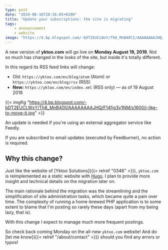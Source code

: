 ```yaml
---
type: post
date: "2019-08-16T20:36:05+0200"
title: "Update your subscriptions: the site is migrating"
tags:
    - announcement
    - website
image: "https://4.bp.blogspot.com/-bDT2EUCLWxY/Th8_MnB40lI/AAAAAAAAJHQ/F14fig3v1NM/s1600/i-like-to-move-it.jpg"
---
```


A new version of **yktoo.com** will go live on **Monday August 19, 2019**. Not so much has changed in the looks of the site, but inside it's totally different.

In this regard its RSS feed links will change:

* Old: `https://yktoo.com/en/blog/atom` (Atom) or `https://yktoo.com/en/blog/rss` (RSS)
* **New:** `https://yktoo.com/en/index.xml` (RSS only) — as of 19 August 2019

<!--more-->

{{< imgfig "https://4.bp.blogspot.com/-bDT2EUCLWxY/Th8_MnB40lI/AAAAAAAAJHQ/F14fig3v1NM/s1600/i-like-to-move-it.jpg" >}}

An update is needed if you're using an external aggregator service like Feedly.

If you are subscribed to email updates (executed by Feedburner), no action is required.

## Why this change?

Just like the website of [Yktoo Solutions]({{< relref "0346" >}}), `yktoo.com` is reimplemented as a static website with [Hugo](https://gohugo.io/). I plan to provide more insight and technical details on the migration later on.

The main rationale behind the migration was the streamlining and the simplification of site administration tasks, which became quite a pain over time. The complexity of running a home-brewed PHP application is to some extent to blame that I'm posting so rarely these days (apart from my being lazy, that is).

With this change I expect to manage much more frequent postings.

So check back coming Monday on the all-new `yktoo.com` website! And do [let me know]({{< relref "/about/contact" >}}) should you find any errors or typos!